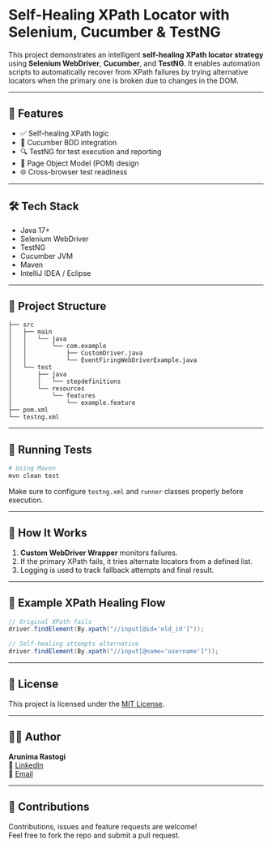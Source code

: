  
# Self-Healing XPath Locator with Selenium, Cucumber & TestNG

This project demonstrates an intelligent **self-healing XPath locator strategy** using **Selenium WebDriver**, **Cucumber**, and **TestNG**. It enables automation scripts to automatically recover from XPath failures by trying alternative locators when the primary one is broken due to changes in the DOM.
 
---   
  
## 🚀 Features 

- ✅ Self-healing XPath logic
- 🧪 Cucumber BDD integration
- 🔍 TestNG for test execution and reporting
- 📄 Page Object Model (POM) design
- 🌐 Cross-browser test readiness

---

## 🛠️ Tech Stack

- Java 17+
- Selenium WebDriver
- TestNG
- Cucumber JVM
- Maven
- IntelliJ IDEA / Eclipse

---

## 📁 Project Structure

```
├── src
│   ├── main
│   │   └── java
│   │       └── com.example
│   │           ├── CustomDriver.java
│   │           └── EventFiringWebDriverExample.java
│   └── test
│       ├── java
│       │   └── stepdefinitions
│       └── resources
│           └── features
│               └── example.feature
├── pom.xml
└── testng.xml
```

---

## 🧪 Running Tests

```bash
# Using Maven
mvn clean test
```

Make sure to configure `testng.xml` and `runner` classes properly before execution.

---

## 🧰 How It Works

1. **Custom WebDriver Wrapper** monitors failures.
2. If the primary XPath fails, it tries alternate locators from a defined list.
3. Logging is used to track fallback attempts and final result.

---

## 📝 Example XPath Healing Flow

```java
// Original XPath fails
driver.findElement(By.xpath("//input[@id='old_id']"));

// Self-healing attempts alternative
driver.findElement(By.xpath("//input[@name='username']"));
```

---

## 📜 License

This project is licensed under the [MIT License](LICENSE).

---

## 🙋‍♀️ Author

**Arunima Rastogi**  
💼 [LinkedIn](https://www.linkedin.com/in/arunimarastogi)  
📧 [Email](mailto:e.arunimarastogi@gmail.com)

---

## 🌟 Contributions

Contributions, issues and feature requests are welcome!  
Feel free to fork the repo and submit a pull request.
